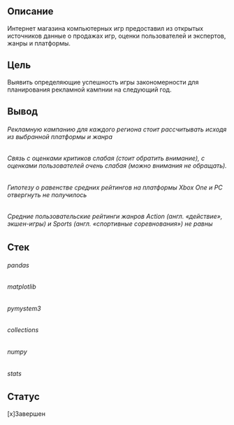 ## Описание
Интернет магазина компьютерных игр предоставил из открытых источников данные о продажах игр, оценки пользователей и экспертов, жанры и платформы.

## Цель
Выявить определяющие успешность игры закономерности для планирования рекламной кампнии на следующий год.

## Вывод
###### Рекламную кампанию для каждого региона стоит рассчитывать исходя из выбранной платформы и жанра
###### Связь с оценками критиков слабая (стоит обратить внимание), с оценками пользователей очень слабая (можно внимания не обращать).
###### Гипотезу о равенстве средних рейтингов на платформы Xbox One и PC отвергнуть не получилось
###### Средние пользовательские рейтинги жанров Action (англ. «действие», экшен-игры) и Sports (англ. «спортивные соревнования») не равны

## Стек
###### pandas 
###### matplotlib
###### pymystem3 
###### collections 
###### numpy 
###### stats 

## Статус
[x]Завершен
